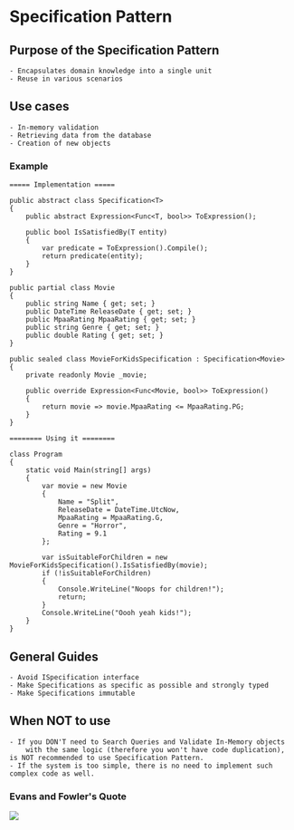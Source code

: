 ﻿# Specification Pattern

## Purpose of the Specification Pattern

	- Encapsulates domain knowledge into a single unit
	- Reuse in various scenarios

## Use cases

	- In-memory validation
	- Retrieving data from the database
	- Creation of new objects

### Example
```
===== Implementation =====

public abstract class Specification<T>
{
    public abstract Expression<Func<T, bool>> ToExpression();

    public bool IsSatisfiedBy(T entity)
    {
        var predicate = ToExpression().Compile();
        return predicate(entity);
    }
}

public partial class Movie
{    
    public string Name { get; set; }
    public DateTime ReleaseDate { get; set; }
    public MpaaRating MpaaRating { get; set; }
    public string Genre { get; set; }
    public double Rating { get; set; }
}

public sealed class MovieForKidsSpecification : Specification<Movie>
{
    private readonly Movie _movie;

    public override Expression<Func<Movie, bool>> ToExpression()
    {
        return movie => movie.MpaaRating <= MpaaRating.PG;
    }
}

======== Using it ========

class Program
{
    static void Main(string[] args)
    {
        var movie = new Movie
        {
            Name = "Split",
            ReleaseDate = DateTime.UtcNow,
            MpaaRating = MpaaRating.G,
            Genre = "Horror",
            Rating = 9.1
        };

        var isSuitableForChildren = new MovieForKidsSpecification().IsSatisfiedBy(movie);
        if (!isSuitableForChildren)
        {
            Console.WriteLine("Noops for children!");
            return;
        }
        Console.WriteLine("Oooh yeah kids!");
    }
}

```

## General Guides

    - Avoid ISpecification interface
    - Make Specifications as specific as possible and strongly typed
    - Make Specifications immutable

## When NOT to use
    - If you DON'T need to Search Queries and Validate In-Memory objects 
        with the same logic (therefore you won't have code duplication), is NOT recommended to use Specification Pattern.
    - If the system is too simple, there is no need to implement such complex code as well.

### Evans and Fowler's Quote
<img src="https://github.com/matsennin/specification-pattern-in-csharp/blob/master/images/EricEvans%26MartinFowlerQuote.png" />
